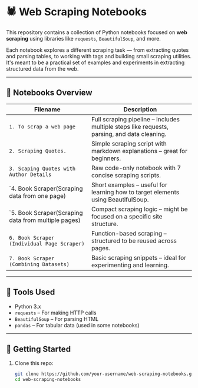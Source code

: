 # 🕷️ Web Scraping Notebooks

This repository contains a collection of Python notebooks focused on **web scraping** using libraries like `requests`, `BeautifulSoup`, and more.

Each notebook explores a different scraping task — from extracting quotes and parsing tables, to working with tags and building small scraping utilities. It's meant to be a practical set of examples and experiments in extracting structured data from the web.

---

## 📁 Notebooks Overview

| Filename | Description |
|----------|-------------|
| `1. To scrap a web page` | Full scraping pipeline – includes multiple steps like requests, parsing, and data cleaning. |
| `2. Scraping Quotes.` | Simple scraping script with markdown explanations – great for beginners. |
| `3. Scaping Quotes with Author Details` | Raw code-only notebook with 7 concise scraping scripts. |
| `4. Book Scraper(Scraping data from one page) | Short examples – useful for learning how to target elements using BeautifulSoup. |
| `5. Book Scraper(Scraping data from multiple pages) | Compact scraping logic – might be focused on a specific site structure. |
| `6. Book Scraper (Individual Page Scraper)` | Function-based scraping – structured to be reused across pages. |
| `7. Book Scraper (Combining Datasets)` | Basic scraping snippets – ideal for experimenting and learning. |


---

## 🧰 Tools Used

- Python 3.x  
- `requests` – For making HTTP calls  
- `BeautifulSoup` – For parsing HTML  
- `pandas` – For tabular data (used in some notebooks)

---

## 🚀 Getting Started

1. Clone this repo:
   ```bash
   git clone https://github.com/your-username/web-scraping-notebooks.git](https://github.com/TejashweeNishant/web-scraping-notebooks
   cd web-scraping-notebooks
